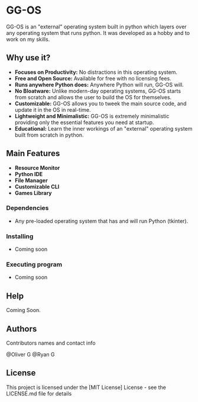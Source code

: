  # GG-OS

GG-OS is an "external" operating system built in python which layers over any operating system that runs python. It was developed as a hobby and to work on my skills.

## Why use it?

* **Focuses on Productivity:** No distractions in this operating system.
* **Free and Open Source:** Available for free with no licensing fees.
* **Runs anywhere Python does:** Anywhere Python will run, GG-OS will.
* **No Bloatware:** Unlike modern-day operating systems, GG-OS starts from scratch and allows the user to build the OS for themselves.
* **Customizable:** GG-OS allows you to tweek the main source code, and update it in the OS in real-time.
* **Lightweight and Minimalistic:** GG-OS is extremely minimalistic providing only the essential features you need at startup.
* **Educational:** Learn the inner workings of an "external" operating system built from scratch in python.

## Main Features

* **Resource Monitor**
* **Python IDE**
* **File Manager**
* **Customizable CLI**
* **Games Library**

### Dependencies

* Any pre-loaded operating system that has and will run Python (tkinter).

### Installing

* Coming soon

### Executing program

* Coming soon

## Help

Coming Soon.

## Authors

Contributors names and contact info

@Oliver G
@Ryan G

## License

This project is licensed under the [MIT License] License - see the LICENSE.md file for details
